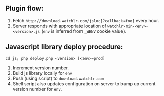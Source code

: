 ## Plugin flow:
1. Fetch `http://download.watchlr.com/jsloc[?callback=foo]` every hour.
2. Server responds with appropriate location of `watchlr-min-<env>-<version>.js` (`env` is inferred from `_WENV` cookie value).

## Javascript library deploy procedure:

    cd js; php deploy.php <version> [<env>=prod]

1. Increment version number.
2. Build js library locally for `env`
3. Push (using script) to `download.watchlr.com`
4. Shell script also updates configuration on server to bump up current version number for `env`.
